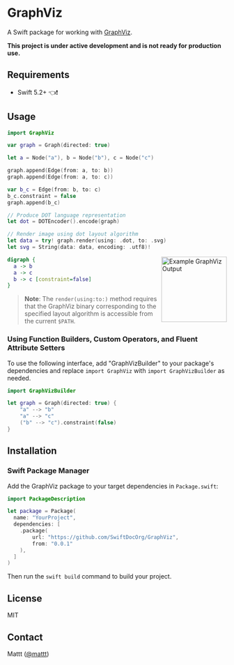 # GraphViz

<!--
Pending Swift 5.2 support
![CI][ci badge]
[![Documentation][documentation badge]][documentation]
-->

A Swift package for working with [GraphViz][graphviz].

**This project is under active development and is not ready for production use.**

## Requirements

- Swift 5.2+ 👈❗️

## Usage

```swift
import GraphViz

var graph = Graph(directed: true)

let a = Node("a"), b = Node("b"), c = Node("c")

graph.append(Edge(from: a, to: b))
graph.append(Edge(from: a, to: c))

var b_c = Edge(from: b, to: c)
b_c.constraint = false
graph.append(b_c)

// Produce DOT language representation
let dot = DOTEncoder().encode(graph)

// Render image using dot layout algorithm
let data = try! graph.render(using: .dot, to: .svg)
let svg = String(data: data, encoding: .utf8)!
```

<img src="https://user-images.githubusercontent.com/7659/76256368-108d1600-620d-11ea-9263-d3ca3cc68d8d.png" alt="Example GraphViz Output" width="150" align="right">

```dot
digraph {
  a -> b
  a -> c
  b -> c [constraint=false]
}
```

> **Note**:
> The `render(using:to:)` method requires that
> the GraphViz binary corresponding to the specified layout algorithm
> is accessible from the current `$PATH`.

### Using Function Builders, Custom Operators, and Fluent Attribute Setters

To use the following interface,
add "GraphVizBuilder" to your package's dependencies
and replace `import GraphViz` with `import GraphVizBuilder` as needed.

```swift
import GraphVizBuilder

let graph = Graph(directed: true) {
    "a" --> "b"
    "a" --> "c"
    ("b" --> "c").constraint(false)
}
```

## Installation

### Swift Package Manager

Add the GraphViz package to your target dependencies in `Package.swift`:

```swift
import PackageDescription

let package = Package(
  name: "YourProject",
  dependencies: [
    .package(
        url: "https://github.com/SwiftDocOrg/GraphViz",
        from: "0.0.1"
    ),
  ]
)
```

Then run the `swift build` command to build your project.

## License

MIT

## Contact

Mattt ([@mattt](https://twitter.com/mattt))

[graphviz]: https://graphviz.org
[ci badge]: https://github.com/SwiftDocOrg/GraphViz/workflows/CI/badge.svg
[documentation badge]: https://github.com/SwiftDocOrg/GraphViz/workflows/Documentation/badge.svg
[documentation]: https://github.com/SwiftDocOrg/GraphViz/wiki
